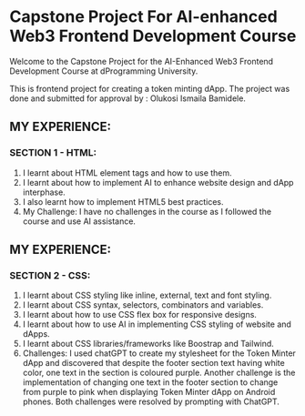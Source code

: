 # Capstone Project For AI-enhanced Web3 Frontend Development Course
Welcome to the Capstone Project for the AI-Enhanced Web3 Frontend Development Course at dProgramming University. 

This is frontend project for creating a token minting dApp. The project was done and submitted for approval by :
Olukosi Ismaila Bamidele.

## MY EXPERIENCE:

### SECTION 1 - HTML:

1. I learnt about HTML element tags and how to use them.
2. I learnt about how to implement AI to enhance website design and dApp interphase.
3. I also learnt how to implement HTML5 best practices.
4. My Challenge: I have no challenges in the course as I followed the course and use AI assistance.

## MY EXPERIENCE:

### SECTION 2 - CSS:

1. I learnt about CSS styling like inline, external, text and font styling.
2. I learnt about CSS syntax, selectors, combinators and variables.
3. I learnt about how to use CSS flex box for responsive designs.
4. I learnt about how to use AI in implementing CSS styling of website and dApps.
5. I learnt about CSS libraries/frameworks like Boostrap and Tailwind.
6. Challenges: I used chatGPT to create my stylesheet for the Token Minter dApp and discovered that despite the footer section text having white color, one text in the section is coloured purple. 
 Another challenge is the implementation of changing one text in the footer section to change from purple to pink when displaying Token Minter dApp on Android phones. 
 Both challenges were resolved by prompting with ChatGPT.